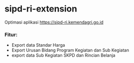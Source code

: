 # sipd-ri-extension
Optimasi aplikasi https://sipd-ri.kemendagri.go.id

### Fitur:
- Export data Standar Harga
- Export Urusan Bidang Program Kegiatan dan Sub Kegiatan
- export data Sub Kegiatan SKPD dan Rincian Belanja
